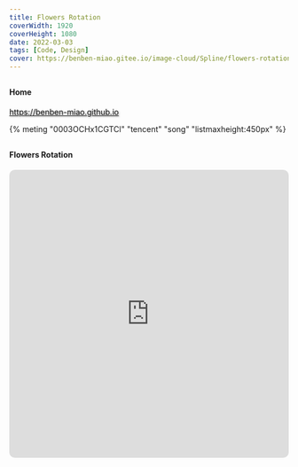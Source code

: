 ```yaml
---
title: Flowers Rotation
coverWidth: 1920
coverHeight: 1080
date: 2022-03-03
tags: [Code, Design]
cover: https://benben-miao.gitee.io/image-cloud/Spline/flowers-rotation.png
---
```


<!-- <div style="background-color: #eeeeee; width: 120px; padding:5px 20px; border-radius: 3px;">Read More</div> -->
<!-- more -->

## 
#### Home
<div class="card">
  <a href="https://benben-miao.github.io" style="text-shadow: 1px 1px 3px #888;">https://benben-miao.github.io</a>
</div>

{% meting "0003OCHx1CGTCl" "tencent" "song" "listmaxheight:450px" %}

## 
#### Flowers Rotation
<div class="frame">
  <iframe frameborder="0" allowfullscreen mozallowfullscreen="true" webkitallowfullscreen="true" allow="fullscreen; autoplay; vr" 
  style="width: 100%; height: 520px; border-radius: 10px;" 
  src="https://my.spline.design/flowers-971b9b6ee048699573eea216b58e531b/">
  </iframe>
</div>
